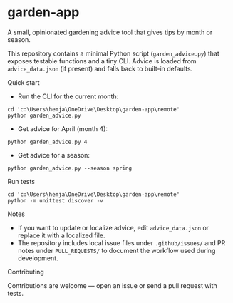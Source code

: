 # garden-app

A small, opinionated gardening advice tool that gives tips by month or season.

This repository contains a minimal Python script (`garden_advice.py`) that exposes testable functions and a tiny CLI. Advice is loaded from `advice_data.json` (if present) and falls back to built-in defaults.

Quick start

- Run the CLI for the current month:

```pwsh
cd 'c:\Users\hemja\OneDrive\Desktop\garden-app\remote'
python garden_advice.py
```

- Get advice for April (month 4):

```pwsh
python garden_advice.py 4
```

- Get advice for a season:

```pwsh
python garden_advice.py --season spring
```

Run tests

```pwsh
cd 'c:\Users\hemja\OneDrive\Desktop\garden-app\remote'
python -m unittest discover -v
```

Notes

- If you want to update or localize advice, edit `advice_data.json` or replace it with a localized file.
- The repository includes local issue files under `.github/issues/` and PR notes under `PULL_REQUESTS/` to document the workflow used during development.

Contributing

Contributions are welcome — open an issue or send a pull request with tests.

